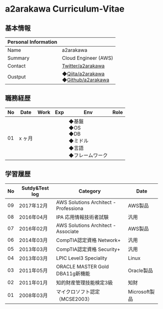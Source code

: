 # a2arakawa Curriculum-Vitae
## 基本情報

|Personal Information||
----|---- 
|Name|a2arakawa|
|Summary|Cloud Engineer (AWS)|
|Contact|[Twitter/a2arakawa](https://twitter.com/a2arakawa)|
|Oustput|◆[Qiita/a2arakawa](https://qiita.com/a2arakawa) <BR> ◆[Github/a2arakawa](https://github.com/a2arakawa)|


## 職務経歴

|No|Date|Work|Exp|Env|Role|
----|----|----|----|----|---- 
|01|x ヶ月|||◆基盤<br>◆OS<BR>◆DB<BR>◆ミドル<BR>◆言語<BR>◆フレームワーク||

## 学習履歴

|No|Sutdy&Test log|Category|Date|
----|----|----|---- 
|09|2017年12月|AWS Solutions Architect - Professiona|AWS製品|
|08|2016年04月|IPA 応用情報技術者試験|汎用|
|07|2016年02月|AWS Solutions Architect - Associate|AWS製品|
|06|2014年03月|CompTIA認定資格 Network+|汎用|
|05|2013年03月|CompTIA認定資格 Security+|汎用|
|04|2013年03月|LPIC Level3 Speciality|Linux|
|03|2011年05月|ORACLE MASTER Gold DBA11g新機能|Oracle製品|
|02|2011年01月|知的財産管理技能検定3級|知財|
|01|2008年03月|マイクロソフト認定（MCSE2003）|Microsoft製品|

